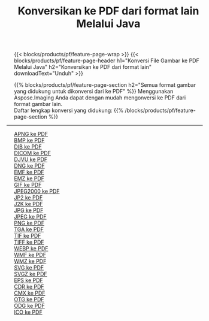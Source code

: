 ﻿---
title: Konversikan ke PDF dari format lain Melalui Java 
weight: 3920
url: /id/java/conversion/to/pdf 
lang: id
langdirlevel: 2
locales: zh-hans,ja,it,ru,de,es,fr,nl,id,lt,pl,pt,vi,tr,ko,zh-hant,ar,hi,th,sv,cs,uk,he
description: Menggunakan Aspose.Imaging Anda dapat dengan mudah mengonversi ke PDF dari format lain
---

{{< blocks/products/pf/feature-page-wrap >}}
{{< blocks/products/pf/feature-page-header h1="Konversi File Gambar ke PDF Melalui Java" h2="Konversikan ke PDF dari format lain" downloadText="Unduh" >}}


{{% blocks/products/pf/feature-page-section  h2="Semua format gambar yang didukung untuk dikonversi dari ke PDF" %}}
Menggunakan Aspose.Imaging Anda dapat dengan mudah mengonversi ke PDF dari format gambar lain.
<br/>
Daftar lengkap konversi yang didukung:
{{% /blocks/products/pf/feature-page-section %}}
<div class="container-fluid productfamilypage bg-gray">
    <div class="convertypes bg-gray agp-content section">
        <div class="container">
		<hr style="margin-left:-20px;"/>
		<div class="row other-converters">
		    <div class='col-md-2 other-converter remove-lp remove-rp'><a href="/imaging/id/java/conversion/apng-to-pdf" >APNG ke PDF</a></div>
<div class='col-md-2 other-converter remove-lp remove-rp'><a href="/imaging/id/java/conversion/bmp-to-pdf" >BMP ke PDF</a></div>
<div class='col-md-2 other-converter remove-lp remove-rp'><a href="/imaging/id/java/conversion/dib-to-pdf" >DIB ke PDF</a></div>
<div class='col-md-2 other-converter remove-lp remove-rp'><a href="/imaging/id/java/conversion/dicom-to-pdf" >DICOM ke PDF</a></div>
<div class='col-md-2 other-converter remove-lp remove-rp'><a href="/imaging/id/java/conversion/djvu-to-pdf" >DJVU ke PDF</a></div>
<div class='col-md-2 other-converter remove-lp remove-rp'><a href="/imaging/id/java/conversion/dng-to-pdf" >DNG ke PDF</a></div>
<div class='col-md-2 other-converter remove-lp remove-rp'><a href="/imaging/id/java/conversion/emf-to-pdf" >EMF ke PDF</a></div>
<div class='col-md-2 other-converter remove-lp remove-rp'><a href="/imaging/id/java/conversion/emz-to-pdf" >EMZ ke PDF</a></div>
<div class='col-md-2 other-converter remove-lp remove-rp'><a href="/imaging/id/java/conversion/gif-to-pdf" >GIF ke PDF</a></div>
<div class='col-md-2 other-converter remove-lp remove-rp'><a href="/imaging/id/java/conversion/jpeg2000-to-pdf" >JPEG2000 ke PDF</a></div>
<div class='col-md-2 other-converter remove-lp remove-rp'><a href="/imaging/id/java/conversion/jp2-to-pdf" >JP2 ke PDF</a></div>
<div class='col-md-2 other-converter remove-lp remove-rp'><a href="/imaging/id/java/conversion/j2k-to-pdf" >J2K ke PDF</a></div>
<div class='col-md-2 other-converter remove-lp remove-rp'><a href="/imaging/id/java/conversion/jpg-to-pdf" >JPG ke PDF</a></div>
<div class='col-md-2 other-converter remove-lp remove-rp'><a href="/imaging/id/java/conversion/jpeg-to-pdf" >JPEG ke PDF</a></div>
<div class='col-md-2 other-converter remove-lp remove-rp'><a href="/imaging/id/java/conversion/png-to-pdf" >PNG ke PDF</a></div>
<div class='col-md-2 other-converter remove-lp remove-rp'><a href="/imaging/id/java/conversion/tga-to-pdf" >TGA ke PDF</a></div>
<div class='col-md-2 other-converter remove-lp remove-rp'><a href="/imaging/id/java/conversion/tif-to-pdf" >TIF ke PDF</a></div>
<div class='col-md-2 other-converter remove-lp remove-rp'><a href="/imaging/id/java/conversion/tiff-to-pdf" >TIFF ke PDF</a></div>
<div class='col-md-2 other-converter remove-lp remove-rp'><a href="/imaging/id/java/conversion/webp-to-pdf" >WEBP ke PDF</a></div>
<div class='col-md-2 other-converter remove-lp remove-rp'><a href="/imaging/id/java/conversion/wmf-to-pdf" >WMF ke PDF</a></div>
<div class='col-md-2 other-converter remove-lp remove-rp'><a href="/imaging/id/java/conversion/wmz-to-pdf" >WMZ ke PDF</a></div>
<div class='col-md-2 other-converter remove-lp remove-rp'><a href="/imaging/id/java/conversion/svg-to-pdf" >SVG ke PDF</a></div>
<div class='col-md-2 other-converter remove-lp remove-rp'><a href="/imaging/id/java/conversion/svgz-to-pdf" >SVGZ ke PDF</a></div>
<div class='col-md-2 other-converter remove-lp remove-rp'><a href="/imaging/id/java/conversion/eps-to-pdf" >EPS ke PDF</a></div>
<div class='col-md-2 other-converter remove-lp remove-rp'><a href="/imaging/id/java/conversion/cdr-to-pdf" >CDR ke PDF</a></div>
<div class='col-md-2 other-converter remove-lp remove-rp'><a href="/imaging/id/java/conversion/cmx-to-pdf" >CMX ke PDF</a></div>
<div class='col-md-2 other-converter remove-lp remove-rp'><a href="/imaging/id/java/conversion/otg-to-pdf" >OTG ke PDF</a></div>
<div class='col-md-2 other-converter remove-lp remove-rp'><a href="/imaging/id/java/conversion/odg-to-pdf" >ODG ke PDF</a></div>
<div class='col-md-2 other-converter remove-lp remove-rp'><a href="/imaging/id/java/conversion/ico-to-pdf" >ICO ke PDF</a></div>
                </div>
        </div>
    </div>
</div>
<br/>

